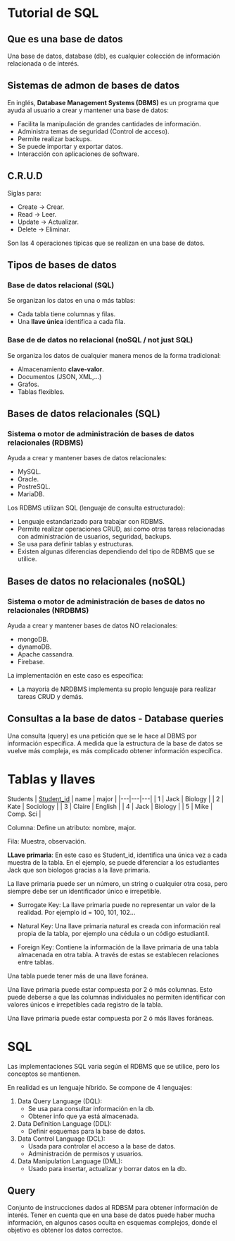 # Tutorial de SQL
## Que es una base de datos

Una base de datos, database (db), es cualquier colección de información relacionada o de interés. 

## Sistemas de admon de bases de datos

En inglés, **Database Management Systems (DBMS)** es un programa que ayuda al usuario a crear y mantener una base de datos:
+ Facilita la manipulación de grandes cantidades de información.
+ Administra temas de seguridad (Control de acceso).
+ Permite realizar backups.
+ Se puede importar y exportar datos.
+ Interacción con aplicaciones de software.

## C.R.U.D
Siglas para:
+ Create -> Crear.
+ Read -> Leer.
+ Update -> Actualizar.
+ Delete -> Eliminar.

Son las 4 operaciones típicas que se realizan en una base de datos.

## Tipos de bases de datos
### Base de datos relacional (SQL)
Se organizan los datos en una o más tablas:
+ Cada tabla tiene columnas y filas.
+ Una **llave única** identifica a cada fila.
### Base de de datos no relacional (noSQL / not just SQL)
Se organiza los datos de cualquier manera menos de la forma tradicional:
+ Almacenamiento **clave-valor**.
+ Documentos (JSON, XML,...)
+ Grafos.
+ Tablas flexibles.

## Bases de datos relacionales (SQL)
### Sistema o motor de administración de bases de datos **relacionales** (RDBMS)
Ayuda a crear y mantener bases de datos relacionales:
+ MySQL.
+ Oracle.
+ PostreSQL.
+ MariaDB.

Los RDBMS utilizan SQL (lenguaje de consulta estructurado):
+ Lenguaje estandarizado para trabajar con RDBMS.
+ Permite realizar operaciones CRUD, así como otras tareas relacionadas con administración de usuarios, seguridad, backups.
+ Se usa para definir tablas y estructuras.
+ Existen algunas diferencias dependiendo del tipo de RDBMS que se utilice.

## Bases de datos no relacionales (noSQL)
### Sistema o motor de administración de bases de datos **no relacionales** (NRDBMS)

Ayuda a crear y mantener bases de datos NO relacionales:
+ mongoDB.
+ dynamoDB.
+ Apache cassandra.
+ Firebase.

La implementación en este caso es específica:
+ La mayoria de NRDBMS  implementa su propio lenguaje para realizar tareas CRUD y demás.

## Consultas a la base de datos - Database queries

Una consulta (query) es una petición que se le hace al DBMS por información específica. A medida que la estructura de la base de datos se vuelve más compleja, es más complicado obtener información específica.

# Tablas y llaves

Students
| <u>Student_id</u>  | name  | major  |
|---|---|---|
| 1 | Jack | Biology  |
| 2 |  Kate | Sociology  |
| 3 |  Claire | English  |
| 4 |  Jack | Biology  |
| 5 |  Mike | Comp. Sci  |

Columna: Define un atributo: nombre, major.

Fila: Muestra, observación.

**LLave primaria**: En este caso es Student_id, identifica una única vez a cada muestra de la tabla. En el ejemplo, se puede diferenciar a los estudiantes Jack que son biologos gracias a la llave primaria.

La llave primaria puede ser un número, un string o cualquier otra cosa, pero siempre debe ser un identificador único e irrepetible.

+ Surrogate Key: La llave primaria puede no representar un valor de la realidad. Por ejemplo id = 100, 101, 102... 

+ Natural Key: Una llave primaria natural es creada con información real propia de la tabla, por ejemplo una cédula o un código estudiantil.

* Foreign Key: Contiene la información de la llave primaria de una tabla almacenada en otra tabla. A través de estas se establecen relaciones entre tablas.

Una tabla puede tener más de una llave foránea.

Una llave primaria puede estar compuesta por 2 ó más columnas. Esto puede deberse a que las columnas individuales no permiten identificar con valores únicos e irrepetibles cada registro de la tabla.

Una llave primaria puede estar compuesta por 2 ó más llaves foráneas.

# SQL 

Las implementaciones SQL varia según el RDBMS que se utilice, pero los conceptos se mantienen.

En realidad es un lenguaje híbrido. Se compone de 4 lenguajes:
1. Data Query Language (DQL):
    + Se usa para consultar información en la db.
    + Obtener info que ya está almacenada.
2. Data Definition Language (DDL):
    + Definir esquemas para la base de datos.
3. Data Control Language (DCL):
    + Usada para controlar el  acceso a la base de datos.
    + Administración de permisos y usuarios.
4. Data Manipulation Language (DML):
    + Usado para insertar, actualizar y borrar datos en la db.

## Query

Conjunto de instrucciones dados al RDBSM para obtener información de interés. Tener en cuenta que en una base de datos puede haber mucha información, en algunos casos oculta en esquemas complejos, donde el objetivo es obtener los datos correctos.
